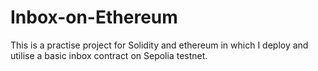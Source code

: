 # Inbox-on-Ethereum
This is a practise project for Solidity and ethereum in which I deploy and utilise a basic inbox contract on Sepolia testnet. 
